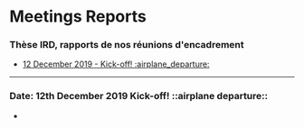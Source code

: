 # Meetings Reports

### Thèse IRD, rapports de nos réunions d'encadrement
* [12 December 2019 - Kick-off! :airplane_departure:](#date-12th-december-2019)


-------------------------------------------------------------------

### Date: 12th December 2019 Kick-off! ::airplane departure::

*
